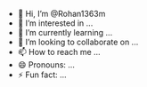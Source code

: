 - 👋 Hi, I’m @Rohan1363m
- 👀 I’m interested in ...
- 🌱 I’m currently learning ...
- 💞️ I’m looking to collaborate on ...
- 📫 How to reach me ...
- 😄 Pronouns: ...
- ⚡ Fun fact: ...

<!---
Rohan1363m/Rohan1363m is a ✨ special ✨ repository because its `README.md` (this file) appears on your GitHub profile.
You can click the Preview link to take a look at your changes.
--->

